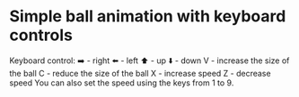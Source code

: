 # Simple ball animation with keyboard controls
Keyboard control:
:arrow_right: - right
:arrow_left: - left
:arrow_up: - up
:arrow_down: - down
V - increase the size of the ball
C - reduce the size of the ball
X - increase speed
Z - decrease speed
You can also set the speed using the keys from 1 to 9.
